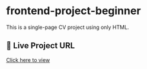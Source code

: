 # frontend-project-beginner

This is a single-page CV project using only HTML.

## 🔗 Live Project URL
[Click here to view](https://siddhartha-raj21.github.io/frontend-project-beginner/)
